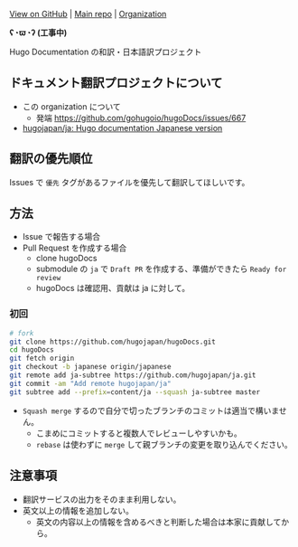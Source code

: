 [View on GitHub](https://github.com/hugojapan/hugojapan.github.io) | [Main repo](https://github.com/hugojapan/hugoDocs) | [Organization](https://github.com/hugojapan)

**ʕ◔ϖ◔ʔ (工事中)**

Hugo Documentation の和訳・日本語訳プロジェクト



## ドキュメント翻訳プロジェクトについて

- この organization について
    - 発端 https://github.com/gohugoio/hugoDocs/issues/667
- [hugojapan/ja: Hugo documentation Japanese version](https://github.com/hugojapan/ja)



## 翻訳の優先順位

Issues で `優先` タグがあるファイルを優先して翻訳してほしいです。



## 方法

- Issue で報告する場合
- Pull Request を作成する場合
    - clone hugoDocs
    - submodule の `ja` で `Draft PR` を作成する、準備ができたら `Ready for review`
    - hugoDocs は確認用、貢献は ja に対して。

### 初回

```sh
# fork
git clone https://github.com/hugojapan/hugoDocs.git
cd hugoDocs
git fetch origin
git checkout -b japanese origin/japanese
git remote add ja-subtree https://github.com/hugojapan/ja.git
git commit -am "Add remote hugojapan/ja"
git subtree add --prefix=content/ja --squash ja-subtree master
```

- `Squash merge` するので自分で切ったブランチのコミットは適当で構いません。
    - こまめにコミットすると複数人でレビューしやすいかも。
    - `rebase` は使わずに `merge` して親ブランチの変更を取り込んでください。



## 注意事項

- 翻訳サービスの出力をそのまま利用しない。
- 英文以上の情報を追加しない。
    - 英文の内容以上の情報を含めるべきと判断した場合は本家に貢献してから。
